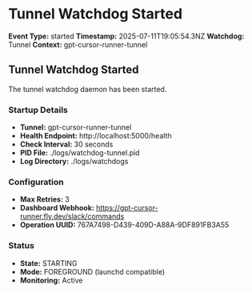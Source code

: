 # Tunnel Watchdog Started

**Event Type:** started
**Timestamp:** 2025-07-11T19:05:54.3NZ
**Watchdog:** Tunnel
**Context:** gpt-cursor-runner-tunnel


## Tunnel Watchdog Started

The tunnel watchdog daemon has been started.

### Startup Details
- **Tunnel:** gpt-cursor-runner-tunnel
- **Health Endpoint:** http://localhost:5000/health
- **Check Interval:** 30 seconds
- **PID File:** ./logs/watchdog-tunnel.pid
- **Log Directory:** ./logs/watchdogs

### Configuration
- **Max Retries:** 3
- **Dashboard Webhook:** https://gpt-cursor-runner.fly.dev/slack/commands
- **Operation UUID:** 767A7498-D439-409D-A88A-9DF891FB3A55

### Status
- **State:** STARTING
- **Mode:** FOREGROUND (launchd compatible)
- **Monitoring:** Active


